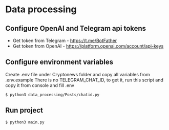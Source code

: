 # Data processing

## Configure OpenAI and Telegram api tokens

* Get token from Telegram - https://t.me/BotFather
* Get token from OpenAI - https://platform.openai.com/account/api-keys

## Configure environment variables

Create .env file under Cryptonews folder and copy all variables from .env.example
There is no TELEGRAM_CHAT_ID, to get it, run this script and copy it from console and fill .env

```shell
$ python3 data_processing/Posts/chatid.py
```

## Run project

```shell
$ python3 main.py
```